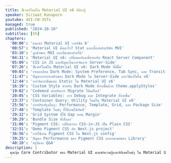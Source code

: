 ```yaml
---
title: ฟีเจอร์ใหม่ใน Material UI v6 ที่ต้องรู้
speaker: Siriwat Kunaporn
youtube: 4VI-CW-3STs
managed: true
published: "2024-10-10"
subtitles: [th]
chapters:
  '00:00': 'แนะนำ Material UI เวอร์ชัน 6'
  '00:57': 'Material UI คืออะไร? Stat และเบื้องหลังบริษัท MUI'
  '03:10': 'ลูกค้าของ MUI และที่มาของรายได้'
  '04:31': 'Material UI v6: เปลี่ยนแปลงเพื่อรองรับ React Server Component'
  '05:09': 'CSS in JS และปัญหาในการจัดการ Server-Side'
  '07:26': 'ฟีเจอร์ใหม่ใน Material UI v6: Dark Mode ที่ดีขึ้น'
  '09:03': 'รายละเอียด Dark Mode: System Preference, Tab Sync, และ Transition'
  '11:47': 'ปัญหาการกระพริบของ Dark Mode ใน Server-Side และวิธีแก้ไขใน v6'
  '12:44': 'การจัดการธีมแบบ Static ใน Material UI v6'
  '16:19': 'Custom Style สำหรับ Dark Mode ที่ง่ายขึ้นด้วย theme.applyStyles'
  '19:02': 'Codemod สำหรับการ Migrate โค้ดสไตล์'
  '20:05': 'CSS Variables: การ Debug และ Integrate ที่ง่ายขึ้น'
  '23:37': 'Container Query: Utility ใหม่ใน Material UI v6'
  '25:56': 'การปรับปรุงอื่นๆ: Performance, Template, Grid, และ Package Size'
  '27:48': 'Template ใหม่ๆ ที่ใช้งานได้ทันที'
  '29:32': 'Grid System ที่ใช้ Gap แทน Margin'
  '30:29': 'Bundle Size ที่เล็กลง'
  '31:06': 'Pigment CSS: เปลี่ยนจาก CSS-in-JS เป็น Plain CSS'
  '32:51': 'Demo Pigment CSS กับ Next.js project'
  '36:56': 'การใช้งาน Pigment CSS ใน Next.js config'
  '39:25': 'ปัญหา Performance ของ Pigment CSS และอนาคตของ Library'
  '40:10': 'สรุปและ Q&A'
description: |
  คุณจุ้น Core Contributor ของ Material UI มาแชร์ความรู้และอัปเดตใหม่ๆ ใน Material UI เวอร์ชัน 6 หลังจากพัฒนาอย่างต่อเนื่องกว่า 3 ปี พบกับฟีเจอร์ใหม่ๆ ที่น่าสนใจ ไม่ว่าจะเป็นการปรับปรุง dark mode ให้ใช้งานง่ายขึ้น การปรับปรุงการ custom สไตล์ การรองรับ CSS variables และ Container Query รวมถึงการปรับปรุงประสิทธิภาพการทำงานให้เร็วขึ้น นอกจากนี้ยังมีการพูดถึง Pigment CSS library ใหม่ที่ช่วยแปลง stylesheet จาก JavaScript เป็น CSS เพื่อรองรับ React Server Components และการแก้ปัญหาเรื่อง server-side rendering มาร่วมเรียนรู้และอัปเดตความรู้เกี่ยวกับ Material UI เวอร์ชัน 6 ไปพร้อมกัน
---
```

